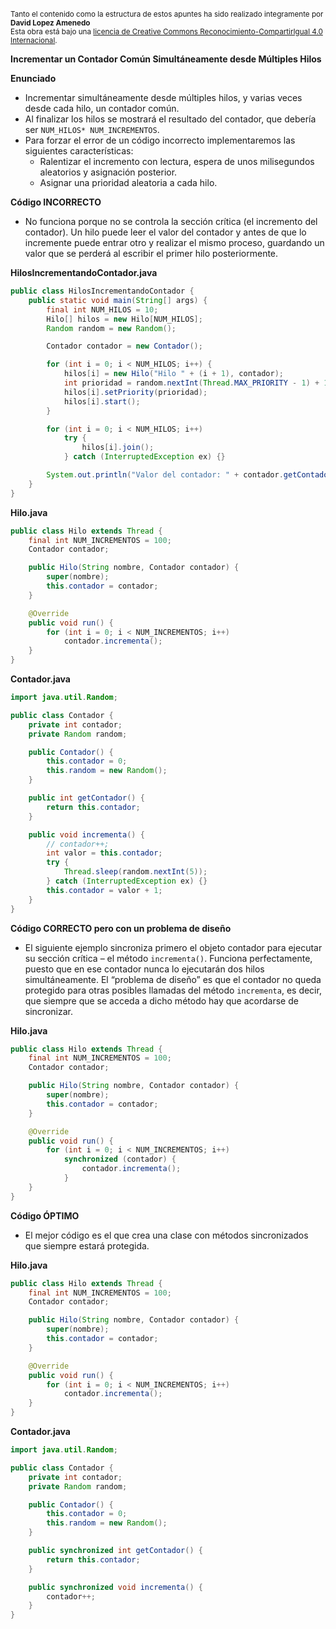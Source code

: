 
<br>
<small>Tanto el contenido como la estructura de estos apuntes ha sido realizado integramente por <b>David Lopez Amenedo</b></small><br>
<small>Esta obra está bajo una <a href="https://creativecommons.org/licenses/by-sa/4.0/">licencia de Creative Commons Reconocimiento-CompartirIgual 4.0 Internacional</a>.</small>

**Incrementar un Contador Común Simultáneamente desde Múltiples Hilos**

**Enunciado**


* Incrementar simultáneamente desde múltiples hilos, y varias veces desde cada hilo, un contador común.
* Al finalizar los hilos se mostrará el resultado del contador, que debería ser `NUM_HILOS* NUM_INCREMENTOS`.
* Para forzar el error de un código incorrecto implementaremos las siguientes características:
	+ Ralentizar el incremento con lectura, espera de unos milisegundos aleatorios y asignación posterior.
	+ Asignar una prioridad aleatoria a cada hilo.

**Código INCORRECTO**


* No funciona porque no se controla la sección crítica (el incremento del contador). Un hilo puede leer el valor del contador y antes de que lo incremente puede entrar otro y realizar el mismo proceso, guardando un valor que se perderá al escribir el primer hilo posteriormente.

**HilosIncrementandoContador.java**
```java
public class HilosIncrementandoContador {
    public static void main(String[] args) {
        final int NUM_HILOS = 10;
        Hilo[] hilos = new Hilo[NUM_HILOS];
        Random random = new Random();

        Contador contador = new Contador();

        for (int i = 0; i < NUM_HILOS; i++) {
            hilos[i] = new Hilo("Hilo " + (i + 1), contador);
            int prioridad = random.nextInt(Thread.MAX_PRIORITY - 1) + 1;
            hilos[i].setPriority(prioridad);
            hilos[i].start();
        }

        for (int i = 0; i < NUM_HILOS; i++)
            try {
                hilos[i].join();
            } catch (InterruptedException ex) {}

        System.out.println("Valor del contador: " + contador.getContador());
    }
}
```

**Hilo.java**
```java
public class Hilo extends Thread {
    final int NUM_INCREMENTOS = 100;
    Contador contador;

    public Hilo(String nombre, Contador contador) {
        super(nombre);
        this.contador = contador;
    }

    @Override
    public void run() {
        for (int i = 0; i < NUM_INCREMENTOS; i++)
            contador.incrementa();
    }
}
```

**Contador.java**
```java
import java.util.Random;

public class Contador {
    private int contador;
    private Random random;

    public Contador() {
        this.contador = 0;
        this.random = new Random();
    }

    public int getContador() {
        return this.contador;
    }

    public void incrementa() {
        // contador++;
        int valor = this.contador;
        try {
            Thread.sleep(random.nextInt(5));
        } catch (InterruptedException ex) {}
        this.contador = valor + 1;
    }
}
```

**Código CORRECTO pero con un problema de diseño**


* El siguiente ejemplo sincroniza primero el objeto contador para ejecutar su sección crítica – el método `incrementa()`. Funciona perfectamente, puesto que en ese contador nunca lo ejecutarán dos hilos simultáneamente. El “problema de diseño” es que el contador no queda protegido para otras posibles llamadas del método `incrementa`, es decir, que siempre que se acceda a dicho método hay que acordarse de sincronizar.

**Hilo.java**
```java
public class Hilo extends Thread {
    final int NUM_INCREMENTOS = 100;
    Contador contador;

    public Hilo(String nombre, Contador contador) {
        super(nombre);
        this.contador = contador;
    }

    @Override
    public void run() {
        for (int i = 0; i < NUM_INCREMENTOS; i++)
            synchronized (contador) {
                contador.incrementa();
            }
    }
}
```

**Código ÓPTIMO**


* El mejor código es el que crea una clase con métodos sincronizados que siempre estará protegida.

**Hilo.java**
```java
public class Hilo extends Thread {
    final int NUM_INCREMENTOS = 100;
    Contador contador;

    public Hilo(String nombre, Contador contador) {
        super(nombre);
        this.contador = contador;
    }

    @Override
    public void run() {
        for (int i = 0; i < NUM_INCREMENTOS; i++)
            contador.incrementa();
    }
}
```

**Contador.java**
```java
import java.util.Random;

public class Contador {
    private int contador;
    private Random random;

    public Contador() {
        this.contador = 0;
        this.random = new Random();
    }

    public synchronized int getContador() {
        return this.contador;
    }

    public synchronized void incrementa() {
        contador++;
    }
}
```

